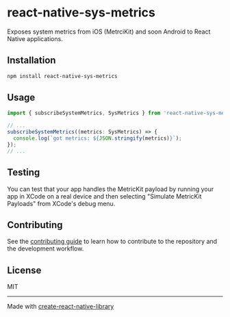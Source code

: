 # react-native-sys-metrics

Exposes system metrics from iOS (MetrciKit) and soon Android to React Native applications. 



## Installation

```sh
npm install react-native-sys-metrics
```

## Usage

```js
import { subscribeSystemMetrics, SysMetrics } from 'react-native-sys-metrics';

// ...
subscribeSystemMetrics((metrics: SysMetrics) => {
  console.log(`got metrics: ${JSON.stringify(metrics)}`);
});
// ...
```

## Testing
You can test that your app handles the MetricKit payload by running your app in XCode on a real device and then selecting "Simulate MetricKit Payloads" from XCode's debug menu.

## Contributing

See the [contributing guide](CONTRIBUTING.md) to learn how to contribute to the repository and the development workflow.

## License

MIT

---

Made with [create-react-native-library](https://github.com/callstack/react-native-builder-bob)
